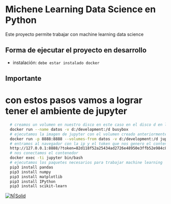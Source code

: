 # Michene Learning Data Science en Python

Este proyecto permite trabajar con machine learning data science

## Forma de ejecutar el proyecto en desarrollo

- instalación: `debe estar instalado docker`

## Importante
# con estos pasos vamos a lograr tener el ambiente de jupyter


````bash
  # creamos un volumen en nuestro disco en este caso en el disco d en la carpeta development
  docker run --name datos -v d:/development:/d busybox
  # ejecutamos la imagen de jupyter con el volumen creado anteriormente
  docker run -p 8888:8888 --volumes-from datos -v d:/development:/d jupyter/minimal-notebook
  # entramos al navegador con la ip y el token que nos genero el contenedor en este caso esta:
  http://127.0.0.1:8888/?token=82d118f52a25434ad2726e48950e3ffb52e984c83c81e348
  # nos conectamos el contenedor
  docker exec -ti jupyter bin/bash
  # ejecutamos los paquetes necesarios para trabajar machine learning
  pip3 install pandas
  pip3 install numpy
  pip3 install matplotlib
  pip3 install IPython
  pip3 install scikit-learn
````

[![N|Solid](https://firebasestorage.googleapis.com/v0/b/sistemaadministrativodenegocio.appspot.com/o/python%2Fjupyter.JPG?alt=media&token=474a1a51-3ae5-4c25-9ecc-47e3b0e40c3f)](https://firebasestorage.googleapis.com/v0/b/sistemaadministrativodenegocio.appspot.com/o/python%2Fjupyter.JPG?alt=media&token=474a1a51-3ae5-4c25-9ecc-47e3b0e40c3f)
